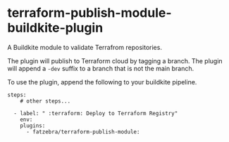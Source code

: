 # terraform-publish-module-buildkite-plugin

A Buildkite module to validate Terrafrom repositories. 

The plugin will publish to Terraform cloud by tagging a branch. The plugin will append a `-dev` suffix to a branch that is not the main branch.

To use the plugin, append the following to your buildkite pipeline.
```
steps:
    # other steps...

  - label: " :terraform: Deploy to Terraform Registry"
    env:
    plugins:
      - fatzebra/terraform-publish-module:
```